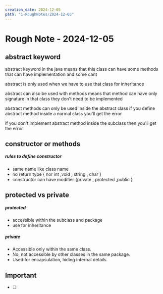 ```yaml
---
creation_date: 2024-12-05
path: "1-RoughNotes/2024-12-05"
---
```

# Rough Note - 2024-12-05

## abstract keyword

abstract keyword in the java means that this class can have some methods that can have implementation and some cant 

abstract is only used when we have to use that class for inheritance 

abstract can also be used with methods means that method can have only signature in that class they don't need to be implemented 

abstract methods can only be used inside the abstract class  if you define abstract method inside a normal class you'll get the error 

if you don't implement abstract method inside the subclass then you'll get the error
## constructor  or methods 

##### rules to define constructor
 - same  name like class name 
 - no return type { nor int ,void , string , char }
 - constructor can have modifier {private , protected ,public }

## protected vs private 

##### protected 
 -  accessible within the subclass and package
 - use for inheritance 

##### private 
 - Accessible only within the same class.
 - No, not accessible by other classes in the same package.
 - Used for encapsulation, hiding internal details.



## Important 
- [ ] 